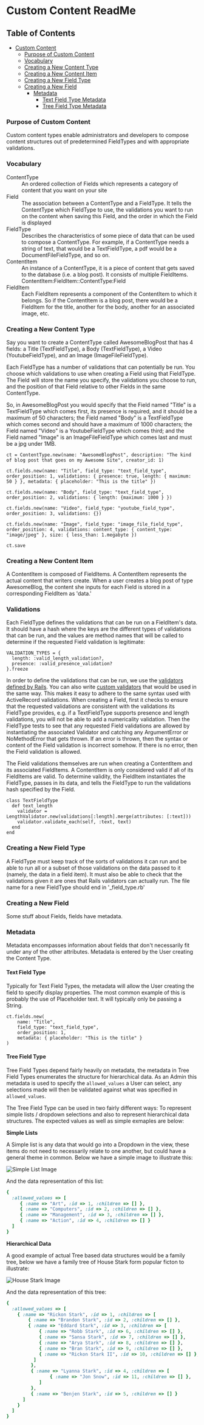 # Custom Content ReadMe

## Table of Contents
- [Custom Content](#custom-content)
  - [Purpose of Custom Content](#custom-content-purpose)
  - [Vocabulary](#vocabulary)
  - [Creating a New Content Type](#creating-a-new-content-type)
  - [Creating a New Content Item](#creating-a-new-content-item)
  - [Creating a New Field Type](#creating-a-new-field-type)
  - [Creating a New Field](#creating-a-new-field)
     - [Metadata](#metadata)
         - [Text Field Type Metadata](#text-field-type-metadata)
         - [Tree Field Type Metadata](#tree-field-type-metadata)

### Purpose of Custom Content
Custom content types enable administrators and developers to compose content structures out of predetermined FieldTypes and with appropriate validations.

### Vocabulary
<dt>ContentType</dt> <dd>An ordered collection of Fields which represents a category of content that you want on your site</dd>

<dt>Field</dt> <dd>The association between a ContentType and a FieldType. It tells the ContentType which FieldType to use, the validations you want to run on the content when saving this Field, and the order in which the Field is displayed</dd>

<dt>FieldType</dt> <dd>Describes the characteristics of some piece of data that can be used to compose a ContentType. For example, if a ContentType needs a string of text, that would be a TextFieldType, a pdf would be a DocumentFileFieldType, and so on.</dd>

<dt>ContentItem</dt> <dd>An instance of a ContentType, it is a piece of content that gets saved to the database (i.e. a blog post). It consists of multiple FieldItems. ContentItem:FieldItem::ContentType:Field</dd>

<dt>FieldItem</dt> <dd>Each FieldItem represents a component of the ContentItem to which it belongs. So if the ContentItem is a blog post, there would be a FieldItem for the title, another for the body, another for an associated image, etc.</dd>


### Creating a New Content Type
Say you want to create a ContentType called AwesomeBlogPost that has 4 fields: a Title (TextFieldType), a Body (TextFieldType), a Video (YoutubeFieldType), and an Image (ImageFileFieldType).

Each FieldType has a number of validations that can potentially be run. You choose which validations to use when creating a Field using that FieldType. The Field will store the name you specify, the validations you choose to run, and the position of that Field relative to other Fields in the same ContentType.

So, in AwesomeBlogPost you would specify that the Field named "Title" is a TextFieldType which comes first, its presence is required, and it should be a maximum of 50 characters; the Field named "Body" is a TextFieldType which comes second and should have a maximum of 1000 characters; the Field named "Video" is a YoutubeFieldType which comes third; and the Field named "Image" is an ImageFileFieldType which comes last and must be a jpg under 1MB.

```
ct = ContentType.new(name: "AwesomeBlogPost", description: "The kind of blog post that goes on my Awesome Site", creator_id: 1)

ct.fields.new(name: "Title", field_type: "text_field_type", order_position: 1, validations: { presence: true, length: { maximum: 50 } }, metadata: { placeholder: "This is the title" })

ct.fields.new(name: "Body", field_type: "text_field_type", order_position: 2, validations: { length: {maximum: 1000 } })

ct.fields.new(name: "Video", field_type: "youtube_field_type", order_position: 3, validations: {})

ct.fields.new(name: "Image", field_type: "image_file_field_type", order_position: 4, validations: content_type: { content_type: "image/jpeg" }, size: { less_than: 1.megabyte })

ct.save
```

### Creating a New Content Item
A ContentItem is composed of FieldItems. A ContentItem represents the actual content that writers create. When a user creates a blog post of type AwesomeBlog, the content she inputs for each Field is stored in a corresponding FieldItem as 'data.'

### Validations
Each FieldType defines the validations that can be run on a FieldItem's data. It should have a hash where the keys are the different types of validations that can be run, and the values are method names that will be called to determine if the requested Field validation is legitimate:
```
VALIDATION_TYPES = {
  length: :valid_length_validation?,
  presence: :valid_presence_validation?
}.freeze
```

In order to define the validations that can be run, we use the [validators defined by Rails](https://github.com/rails/rails/tree/master/activemodel/lib/active_model/validations). You can also write [custom validators](http://guides.rubyonrails.org/active_record_validations.html#custom-validators) that would be used in the same way. This makes it easy to adhere to the same syntax used with ActiveRecord validations. When creating a Field, first it checks to ensure that the requested validations are consistent with the validations its FieldType provides, e.g. if a TextFieldType supports presence and length validations, you will not be able to add a numericality validation. Then the FieldType tests to see that any requested Field validations are allowed by instantiating the associated Validator and catching any ArgumentError or NoMethodError that gets thrown. If an error is thrown, then the syntax or content of the Field validation is incorrect somehow. If there is no error, then the Field validation is allowed.

The Field validations themselves are run when creating a ContentItem and its associated FieldItems. A ContentItem is only considered valid if all of its FieldItems are valid. To determine validity, the FieldItem instantiates the FieldType, passes in its data, and tells the FieldType to run the validations hash specified by the Field.

```
class TextFieldType
  def text_length
    validator = LengthValidator.new(validations[:length].merge(attributes: [:text]))
    validator.validate_each(self, :text, text)
  end
end
```

### Creating a New Field Type
A FieldType must keep track of the sorts of validations it can run and be able to run all or a subset of those validations on the data passed to it (namely, the data in a field item). It must also be able to check that the validations given it are ones that Rails validators can actually run. The file name for a new FieldType should end in '_field_type.rb'

### Creating a New Field
Some stuff about Fields, fields have metadata.

### Metadata
Metadata encompasses information about fields that don't necessarily fit under any of the other attributes. Metadata is entered by the User creating the Content Type.

#### Text Field Type
Typically for Text Field Types, the metadata will allow the User creating the field to specify display properties. The most common example of this is probably the use of Placeholder text. It will typically only be passing a String.

```
ct.fields.new(
    name: "Title",
    field_type: "text_field_type",
    order_position: 1,
    metadata: { placeholder: "This is the title" }
)
```

#### Tree Field Type
Tree Field Types depend fairly heavily on metadata, the metadata in Tree Field Types enumerates the structure for hierarchical data. As an Admin this metadata is used to specify the ```allowed_values``` a User can select, any selections made will then be validated against what was specified in ```allowed_values```.

The Tree Field Type can be used in two fairly different ways: To represent simple lists / dropdown selections and also to represent hierarchical data structures. The expected values as well as simple exmaples are below:

__Simple Lists__

A Simple list is any data that would go into a Dropdown in the view, these items do not need to necessarily relate to one another, but could have a general theme in common. Below we have a simple image to illustrate this:

![Simple List Image](https://cloud.githubusercontent.com/assets/8419757/16248100/b023e68a-37d2-11e6-97df-187c2c07fb33.png)

And the data representation of this list:

```ruby
{
  :allowed_values => [
     { :name => "Art", :id => 1, :children => [] },
     { :name => "Computers", :id => 2, :children => [] },
     { :name => "Management", :id => 3, :children => [] },
   	 { :name => "Action", :id => 4, :children => [] }
  ]
}
```

__Hierarchical Data__

A good example of actual Tree based data structures would be a family tree, below we have a family tree of House Stark form popular ficton to illustrate:

![House Stark Image](https://cloud.githubusercontent.com/assets/8419757/16248101/b4135118-37d2-11e6-815c-e42262c47e63.png)

And the data representation of this tree:

```ruby
{
  :allowed_values => [
    { :name => "Rickon Stark", :id => 1, :children => [
        { :name => "Brandon Stark", :id => 2, :children => [] },
        { :name => "Eddard Stark", :id => 3, :children => [
          	{ :name => "Robb Stark", :id => 6, :children => [] },
          	{ :name => "Sansa Stark", :id => 7, :children => [] },
          	{ :name => "Arya Stark", :id => 8, :children => [] },
          	{ :name => "Bran Stark", :id => 9, :children => [] },
          	{ :name => "Rickon Stark II", :id => 10, :children => [] },
          ]
   		 },
   		 { :name => "Lyanna Stark", :id => 4, :children => [
   		 		{ :name => "Jon Snow", :id => 11, :children => [] },
   		 	]
   		 },
   		 { :name => "Benjen Stark", :id => 5, :children => [] }
      ]
    }
  ]
}
```
